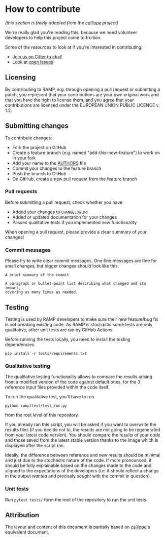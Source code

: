 # How to contribute

*(this section is freely adapted from the [calliope](https://github.com/calliope-project/calliope/blob/master/CONTRIBUTING.md) project)*

We're really glad you're reading this, because we need volunteer developers to help this project come to fruition.

Some of the resources to look at if you're interested in contributing:

* [Join us on Gitter to chat!](https://gitter.im/RAMP-project/community)
* Look at [open issues](https://github.com/RAMP-project/RAMP/issues)

## Licensing

By contributing to RAMP, e.g. through opening a pull request or submitting a patch, you represent that your contributions are your own original work and that you have the right to license them, and you agree that your contributions are licensed under the EUROPEAN UNION PUBLIC LICENCE v. 1.2.

## Submitting changes

To contribute changes:
- Fork the project on GitHub
- Create a feature branch (e.g. named "add-this-new-feature") to work on in your fork
- Add your name to the [AUTHORS](AUTHORS) file
- Commit your changes to the feature branch
- Push the branch to GitHub
- On GitHub, create a new pull request from the feature branch

### Pull requests

Before submitting a pull request, check whether you have:

* Added your changes to ``CHANGELOG.md``
* Added or updated documentation for your changes
* Passed qualitative tests if you implemented new functionality

When opening a pull request, please provide a clear summary of your changes!

### Commit messages

Please try to write clear commit messages. One-line messages are fine for small changes, but bigger changes should look like this:

    A brief summary of the commit

    A paragraph or bullet-point list describing what changed and its impact,
    covering as many lines as needed.

## Testing

Testing is used by RAMP developers to make sure their new feature/bug fix is not breaking existing code. As RAMP is stochastic some tests are only qualitative, other unit tests are ran by GitHub Actions. 

Before running the tests locally, you need to install the testing dependencies

```
pip install -r tests/requirements.txt
```

### Qualitative testing

The qualitative testing functionality allows to compare the results arising from a modified version of the code against default ones, for the 3 reference input files provided within the code itself.

To run the qualitative test, you'll have to run
 ```
 python ramp/test/test_run.py
 ```
from the root level of this repository.

If you already ran this script, you will be asked if you want to overwrite the results files (if you decide not to, the results are not going to be regenerated from your latest code version). You should compare the results of your code and those saved from the latest stable version thanks to the image which is displayed after the script ran.
   
Ideally, the difference between reference and new results should be minimal and just due to the stochastic nature of the code. If more pronounced, it should be fully explainable based on the changes made to the code and aligned to the expectations of the developers (i.e. it should reflect a change in the output *wanted* and precisely *sought* with the commit in question).

### Unit tests

Run `pytest tests/` form the root of the repository to run the unit tests.

## Attribution

The layout and content of this document is partially based on [calliope](https://github.com/calliope-project/calliope/blob/master/CONTRIBUTING.md)'s equivalent document.